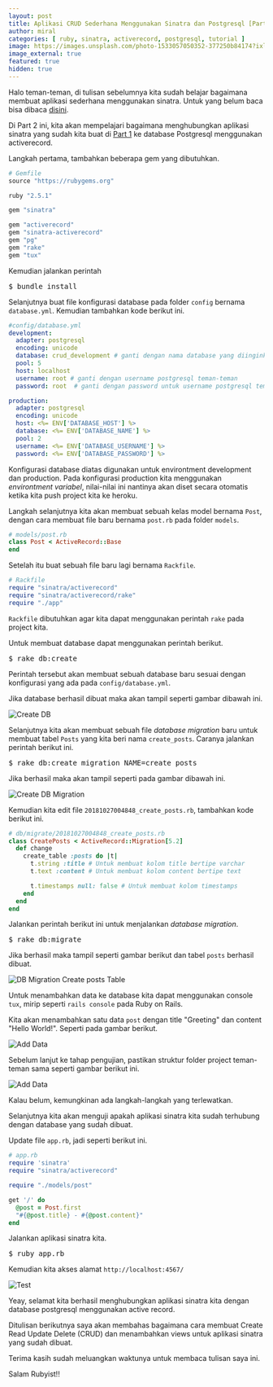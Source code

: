 ```yaml
---
layout: post
title: Aplikasi CRUD Sederhana Menggunakan Sinatra dan Postgresql [Part 2]
author: miral
categories: [ ruby, sinatra, activerecord, postgresql, tutorial ]
image: https://images.unsplash.com/photo-1533057050352-377250b84174?ixlib=rb-0.3.5&ixid=eyJhcHBfaWQiOjEyMDd9&s=2c6696fdda41af8c67896ae9872409a0&auto=format&fit=crop&w=750&q=80
image_external: true
featured: true
hidden: true
---
```


Halo teman-teman, di tulisan sebelumnya kita sudah belajar bagaimana membuat aplikasi sederhana menggunakan sinatra.
Untuk yang belum baca bisa dibaca [disini](/2018/10/25/membuat-simple-crud-dengan-sinatra-dan-postgresql-part-1).

Di Part 2 ini, kita akan mempelajari bagaimana menghubungkan aplikasi sinatra yang sudah kita buat di [Part 1](/2018/10/25/membuat-simple-crud-dengan-sinatra-dan-postgresql-part-1) ke database Postgresql menggunakan activerecord.

Langkah pertama, tambahkan beberapa gem yang dibutuhkan.

```ruby
# Gemfile
source "https://rubygems.org"

ruby "2.5.1"

gem "sinatra"

gem "activerecord"
gem "sinatra-activerecord"
gem "pg"
gem "rake"
gem "tux"

```

Kemudian jalankan perintah 

<pre>$ bundle install</pre>

Selanjutnya buat file konfigurasi database pada folder `config` bernama `database.yml`.
Kemudian tambahkan kode berikut ini.

```yaml
#config/database.yml
development:
  adapter: postgresql
  encoding: unicode
  database: crud_development # ganti dengan nama database yang diinginkan
  pool: 5
  host: localhost
  username: root # ganti dengan username postgresql teman-teman
  password: root  # ganti dengan password untuk username postgresql teman-teman

production:
  adapter: postgresql
  encoding: unicode
  host: <%= ENV['DATABASE_HOST'] %>
  database: <%= ENV['DATABASE_NAME'] %>
  pool: 2
  username: <%= ENV['DATABASE_USERNAME'] %>
  password: <%= ENV['DATABASE_PASSWORD'] %>
```

Konfigurasi database diatas digunakan untuk environtment development dan production. Pada konfigurasi production kita menggunakan *environtment variabel*, 
nilai-nilai ini nantinya akan diset secara otomatis ketika kita push project kita ke heroku.

Langkah selanjutnya kita akan membuat sebuah kelas model bernama `Post`, dengan cara membuat file baru bernama `post.rb` pada folder `models`.

```ruby
# models/post.rb
class Post < ActiveRecord::Base
end
```

Setelah itu buat sebuah file baru lagi bernama `Rackfile`.

```ruby
# Rackfile
require "sinatra/activerecord"
require "sinatra/activerecord/rake"
require "./app"
```

`Rackfile` dibutuhkan agar kita dapat menggunakan perintah `rake` pada project kita. 

Untuk membuat database dapat menggunakan perintah berikut.

<pre>$ rake db:create</pre>

Perintah tersebut akan membuat sebuah database baru sesuai dengan konfigurasi yang ada pada `config/database.yml`.

Jika database berhasil dibuat maka akan tampil seperti gambar dibawah ini.

![Create DB]({{site.url}}/assets/images/sinatra-crud-postgres/Screenshot_2018-10-27_07-38-40.png)

Selanjutnya kita akan membuat sebuah file *database migration* baru untuk membuat tabel `Posts` yang kita beri nama `create_posts`. Caranya jalankan perintah berikut ini.

<pre>$ rake db:create_migration NAME=create_posts</pre>

Jika berhasil maka akan tampil seperti pada gambar dibawah ini.

![Create DB Migration]({{site.url}}/assets/images/sinatra-crud-postgres/Screenshot_2018-10-27_07-49-06.png)

Kemudian kita edit file `20181027004848_create_posts.rb`, tambahkan kode berikut ini.

```ruby
# db/migrate/20181027004848_create_posts.rb
class CreatePosts < ActiveRecord::Migration[5.2]
  def change
    create_table :posts do |t|
      t.string :title # Untuk membuat kolom title bertipe varchar
      t.text :content # Untuk membuat kolom content bertipe text

      t.timestamps null: false # Untuk membuat kolom timestamps
    end
  end
end

```

Jalankan perintah berikut ini untuk menjalankan *database migration*. 

<pre>$ rake db:migrate</pre>

Jika berhasil maka tampil seperti gambar berikut dan tabel `posts` berhasil dibuat.

![DB Migration Create posts Table]({{site.url}}/assets/images/sinatra-crud-postgres/Screenshot_2018-10-27_07-54-13.png)

Untuk menambahkan data ke database kita dapat menggunakan console `tux`, mirip seperti `rails console` pada Ruby on Rails.

Kita akan menambahkan satu data `post` dengan title "Greeting" dan content "Hello World!". Seperti pada gambar berikut.

![Add Data]({{site.url}}/assets/images/sinatra-crud-postgres/Screenshot_2018-10-27_08-44-50.png)

Sebelum lanjut ke tahap pengujian, pastikan struktur folder project teman-teman sama seperti gambar berikut ini.

![Add Data]({{site.url}}/assets/images/sinatra-crud-postgres/Screenshot_2018-10-27_09-05-42.png)

Kalau belum, kemungkinan ada langkah-langkah yang terlewatkan.

Selanjutnya kita akan menguji apakah aplikasi sinatra kita sudah terhubung dengan database yang sudah dibuat.

Update file `app.rb`, jadi seperti berikut ini.

```ruby
# app.rb
require 'sinatra'
require "sinatra/activerecord"

require "./models/post"

get '/' do
  @post = Post.first
  "#{@post.title} - #{@post.content}"
end

```

Jalankan aplikasi sinatra kita.

<pre>$ ruby app.rb</pre>

Kemudian kita akses alamat `http://localhost:4567/`

![Test]({{site.url}}/assets/images/sinatra-crud-postgres/Screenshot_2018-10-27_08-59-03.png)

Yeay, selamat kita berhasil menghubungkan aplikasi sinatra kita dengan database postgresql menggunakan active record.

Ditulisan berikutnya saya akan membahas bagaimana cara membuat Create Read Update Delete (CRUD) dan menambahkan views untuk aplikasi sinatra yang sudah dibuat.

Terima kasih sudah meluangkan waktunya untuk membaca tulisan saya ini.

Salam Rubyist!!

